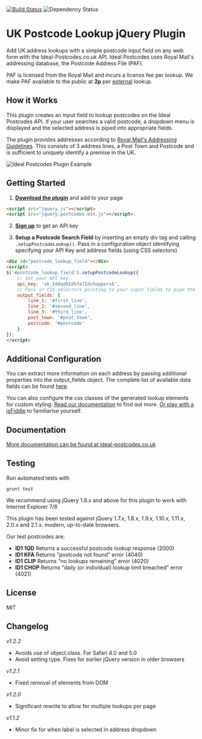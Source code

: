 [![Build Status](https://travis-ci.org/ideal-postcodes/jquery.postcodes.png)](https://travis-ci.org/ideal-postcodes/jquery.postcodes) 
![Dependency Status](https://david-dm.org/ideal-postcodes/jquery.postcodes.png)

# UK Postcode Lookup jQuery Plugin

Add UK address lookups with a simple postcode input field on any web form with the Ideal-Postcodes.co.uk API. Ideal Postcodes uses Royal Mail's addressing database, the Postcode Address File (PAF).

PAF is licensed from the Royal Mail and incurs a license fee per lookup. We make PAF available to the public at **2p** per [external](https://ideal-postcodes.co.uk/termsandconditions#external) lookup.

## How it Works

This plugin creates an input field to lookup postcodes on the Ideal Postcodes API. If your user searches a valid postcode, a dropdown menu is displayed and the selected address is piped into appropriate fields.

The plugin provides addresses according to [Royal Mail's Addressing Guidelines](http://www.royalmail.com/personal/help-and-support/How-do-I-address-my-mail-correctly). This consists of 3 address lines, a Post Town and Postcode and is sufficient to uniquely identify a premise in the UK.

![Ideal Postcodes Plugin Example](https://raw.github.com/ideal-postcodes/jquery.postcodes/master/examples/ideal_postcodes_snippet.png)

## Getting Started
1) **[Download the plugin](https://raw.github.com/ideal-postcodes/jquery.postcodes/master/dist/postcodes.min.js)** and add to your page

```html
<script src="jquery.js"></script>
<script src="jquery.postcodes.min.js"></script>
```

2) **[Sign up](https://ideal-postcodes.co.uk)** to get an API key

3) **Setup a Postcode Search Field** by inserting an empty div tag and calling `.setupPostcodeLookup()`. Pass in a configuration object identifying specifying your API Key and address fields (using CSS selectors)

```html
<div id="postcode_lookup_field"></div>
<script>
$('#postcode_lookup_field').setupPostcodeLookup({
	// Set your API key
	api_key: 'ak_Iddqd8Idkfa7Idchoppers8',
	// Pass in CSS selectors pointing to your input fields to pipe the results
	output_fields: {
		line_1: '#first_line',
		line_2: '#second_line',
		line_3: '#third_line',
		post_town: '#post_town',
		postcode: '#postcode'
	}
});
</script>
```

## Additional Configuration

You can extract more information on each address by passing additional properties into the output_fields object. The complete list of available data fields can be found [here](https://ideal-postcodes.co.uk/documentation/paf-data).

You can also configure the css classes of the generated lookup elements for custom styling. [Read our documentation](https://ideal-postcodes.co.uk/documentation/jquery-plugin) to find out more. [Or play with a jsFiddle](http://jsfiddle.net/ideal_postcodes/GrScV/) to familiarise yourself.

## Documentation

[More documentation can be found at ideal-postcodes.co.uk](https://ideal-postcodes.co.uk/documentation/jquery-plugin)

## Testing

Run automated tests with

```
grunt test
```

We recommend using jQuery 1.9.x and above for this plugin to work with Internet Explorer 7/8

This plugin has been tested against jQuery 1.7.x, 1.8.x, 1.9.x, 1.10.x, 1.11.x, 2.0.x and 2.1.x. modern, up-to-date browsers.

Our test postcodes are:
- **ID1 1QD** Returns a successful postcode lookup response (2000)
- **ID1 KFA** Returns "postcode not found" error (4040)
- **ID1 CLIP** Returns "no lookups remaining" error (4020)
- **ID1 CHOP** Returns "daily (or individual) lookup limit breached" error (4021)

## License
MIT

## Changelog

*v1.2.2*
- Avoids use of object.class. For Safari 4.0 and 5.0
- Avoid setting type. Fixes for earlier jQuery version in older browsers

*v1.2.1*
- Fixed removal of elements from DOM

*v1.2.0*
- Significant rewrite to allow for multiple lookups per page

*v1.1.2*
- Minor fix for when label is selected in address dropdown

